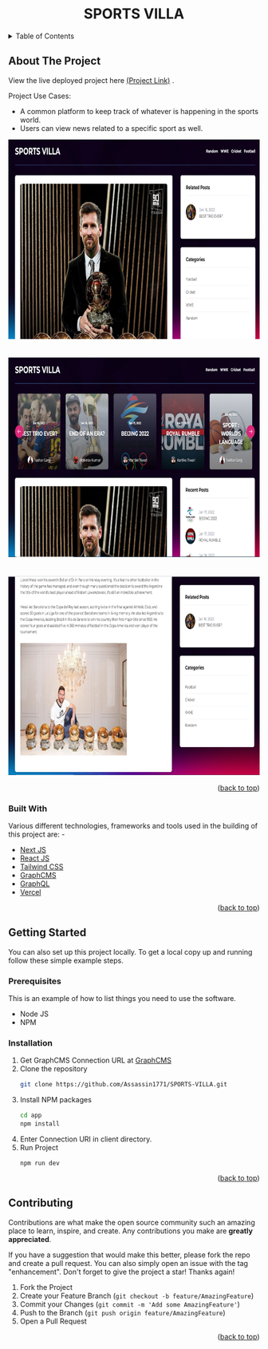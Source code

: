   <h1 align="center">SPORTS VILLA</h1>

<!-- TABLE OF CONTENTS -->
<details>
  <summary>Table of Contents</summary>
  <ol>
    <li>
      <a href="#about-the-project">About The Project</a>
      <ul>
        <li><a href="#built-with">Built With</a></li>
      </ul>
    </li>
    <li>
      <a href="#getting-started">Getting Started</a>
      <ul>
        <li><a href="#prerequisites">Prerequisites</a></li>
        <li><a href="#installation">Installation</a></li>
      </ul>
    </li>
    <li><a href="#contributing">Contributing</a></li>
  </ol>
</details>

<!-- ABOUT THE PROJECT -->

## About The Project

View the live deployed project here <a href="https://sports-villa-final.vercel.app/" target="_blank">(Project Link)</a> .


Project Use Cases:

- A common platform to keep track of whatever is happening in the sports world.
- Users can view news related to a specific sport as well.

<p align="center">
  <img height="400px" width="800px" src="/SS/2.png">
  <br>
  <br>
  <br>
  <img height="400px" width="800px" src="/SS/33.png">
  <br>
  <br>
  <br>
  <img height="400px" width="800px" src="/SS/1.png">
</p>



<p align="right">(<a href="#top">back to top</a>)</p>

### Built With

Various different technologies, frameworks and tools used in the building of this project are: -

- [Next JS](https://nextjs.org/)
- [React JS](https://reactjs.org/)
- [Tailwind CSS](https://tailwindcss.com/)
- [GraphCMS](https://graphcms.com/)
- [GraphQL](https://graphql.org/)
- [Vercel](https://graphql.org/)

<p align="right">(<a href="#top">back to top</a>)</p>

<!-- GETTING STARTED -->

## Getting Started

You can also set up this project locally.
To get a local copy up and running follow these simple example steps.

### Prerequisites

This is an example of how to list things you need to use the software.

- Node JS
- NPM

### Installation

1. Get GraphCMS Connection URL at [GraphCMS](https://graphcms.com/)
2. Clone the repository
   ```sh
   git clone https://github.com/Assassin1771/SPORTS-VILLA.git
   ```
3. Install NPM packages
   ```sh
   cd app
   npm install 
   ```
4. Enter Connection URI in client directory.
5. Run Project
   ```
   npm run dev
   ```

<p align="right">(<a href="#top">back to top</a>)</p>

<!-- CONTRIBUTING -->

## Contributing

Contributions are what make the open source community such an amazing place to learn, inspire, and create. Any contributions you make are **greatly appreciated**.

If you have a suggestion that would make this better, please fork the repo and create a pull request. You can also simply open an issue with the tag "enhancement".
Don't forget to give the project a star! Thanks again!

1. Fork the Project
2. Create your Feature Branch (`git checkout -b feature/AmazingFeature`)
3. Commit your Changes (`git commit -m 'Add some AmazingFeature'`)
4. Push to the Branch (`git push origin feature/AmazingFeature`)
5. Open a Pull Request

<p align="right">(<a href="#top">back to top</a>)</p>
